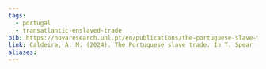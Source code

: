 ```yaml
---
tags:
  - portugal
  - transatlantic-enslaved-trade
bib: https://novaresearch.unl.pt/en/publications/the-portuguese-slave-trade
link: Caldeira, A. M. (2024). The Portuguese slave trade. In T. Spear (Ed.), Oxford Research Encyclopedia of African History. Oxford University Press. https://doi.org/10.1093/acrefore/9780190277734.013.903
aliases:
---
```

